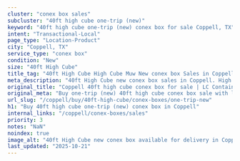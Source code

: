 ```yaml
---
cluster: "conex box sales"
subcluster: "40ft high cube one-trip (new)"
keyword: "40ft high cube one-trip (new) conex box for sale Coppell, TX"
intent: "Transactional-Local"
page_type: "Location-Product"
city: "Coppell, TX"
service_type: "conex box"
condition: "New"
size: "40ft High Cube"
title_tag: "40ft High Cube High Cube Muw New conex box Sales in Coppell | LC Container"
meta_description: "40ft High Cube new conex box sales in Coppell. High cube containers with extra height. Fast delivery, competitive pricing. Serving conex boxes area. Quote ID: 79R. Call (214) 524-4168 for your free quote today."
original_title: "Coppell 40ft high cube conex box for sale | LC Container"
original_meta: "Buy one-trip (new) 40ft high cube conex box sale with local delivery in Coppell, TX. LC Container — local Since 2003. Request a fast quote today."
url_slug: "/coppell/buy/40ft-high-cube/conex-boxes/one-trip-new"
h1: "Buy 40ft high cube one-trip (new) conex box in Coppell"
internal_links: "/coppell/conex-boxes/sales"
priority: 3
notes: "NaN"
noindex: true
image_alt: "40ft High Cube new conex box available for delivery in Coppell"
last_updated: "2025-10-21"
---
```


<!-- TODO: Add unique city/inventory copy, images, and internal links here. -->
